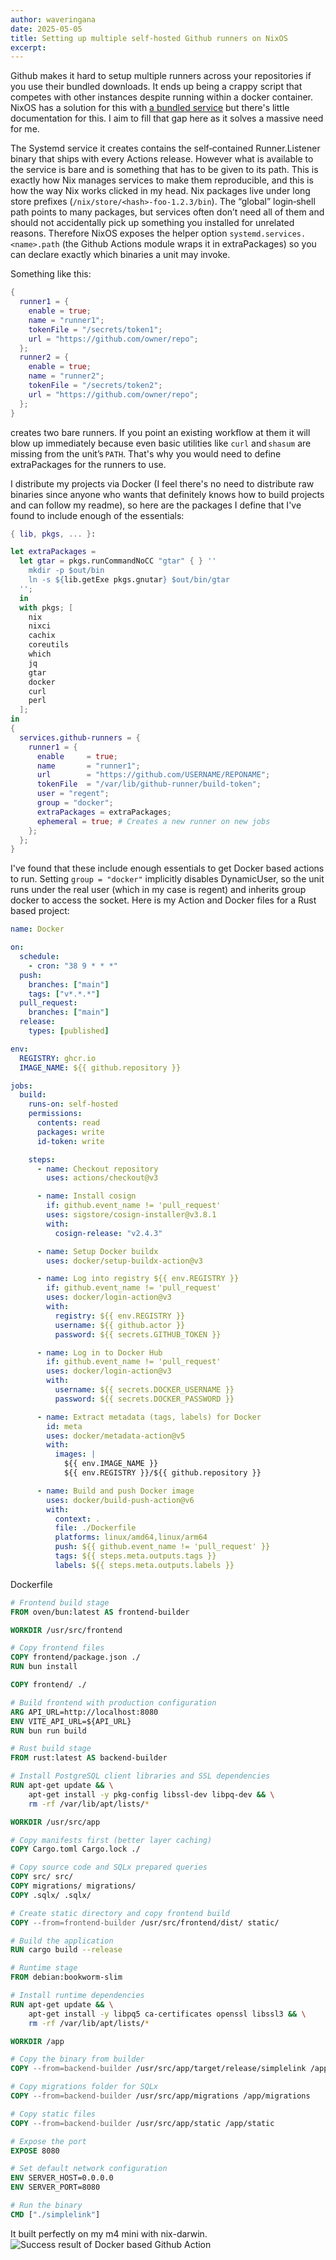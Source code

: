 ```yaml
---
author: waveringana
date: 2025-05-05
title: Setting up multiple self-hosted Github runners on NixOS
excerpt:
---
```


Github makes it hard to setup multiple runners across your repositories if you use their bundled downloads. It ends up being a crappy script that competes with other instances despite running within a docker container. NixOS has a solution for this with [a bundled service](https://search.nixos.org/options?channel=24.11&show=services.github-runners&from=0&size=50&sort=relevance&type=packages&query=services.github-runner) but there's little documentation for this. I aim to fill that gap here as it solves a massive need for me.

The Systemd service it creates contains the self‑contained Runner.Listener binary that ships with every Actions release. However what is available to the service is bare and is something that has to be given to its path. This is exactly how Nix manages services to make them reproducible, and this is how the way Nix works clicked in my head. Nix packages live under long store prefixes (`/nix/store/<hash>-foo-1.2.3/bin`). The “global” login‑shell path points to many packages, but services often don’t need all of them and should not accidentally pick up something you installed for unrelated reasons. Therefore NixOS exposes the helper option `systemd.services.<name>.path` (the Github Actions module wraps it in extraPackages) so you can declare exactly which binaries a unit may invoke. 

Something like this:

```nix
{
  runner1 = {
    enable = true;
    name = "runner1";
    tokenFile = "/secrets/token1";
    url = "https://github.com/owner/repo";
  };
  runner2 = {
    enable = true;
    name = "runner2";
    tokenFile = "/secrets/token2";
    url = "https://github.com/owner/repo";
  };
}
```

creates two bare runners. If you point an existing workflow at them it will blow up immediately because even basic utilities like `curl` and `shasum` are missing from the unit’s `PATH`. That's why you would need to define extraPackages for the runners to use.

I distribute my projects via Docker (I feel there's no need to distribute raw binaries since anyone who wants that definitely knows how to build projects and can follow my readme), so here are the packages I define that I've found to include enough of the essentials:

```nix
{ lib, pkgs, ... }:

let extraPackages =
  let gtar = pkgs.runCommandNoCC "gtar" { } ''
    mkdir -p $out/bin
    ln -s ${lib.getExe pkgs.gnutar} $out/bin/gtar
  '';
  in
  with pkgs; [
    nix
    nixci
    cachix
    coreutils
    which
    jq
    gtar
    docker
    curl
    perl
  ];
in
{
  services.github-runners = {
    runner1 = {
      enable     = true;
      name       = "runner1";
      url        = "https://github.com/USERNAME/REPONAME";
      tokenFile  = "/var/lib/github-runner/build-token";
      user = "regent";
      group = "docker";
      extraPackages = extraPackages;
      ephemeral = true; # Creates a new runner on new jobs
    };
  };
}
```

I've found that these include enough essentials to get Docker based actions to run. Setting `group = "docker"` implicitly disables DynamicUser, so the unit runs under the real user (which in my case is regent) and inherits group docker to access the socket. Here is my Action and Docker files for a Rust based project:

```yml
name: Docker

on:
  schedule:
    - cron: "38 9 * * *"
  push:
    branches: ["main"]
    tags: ["v*.*.*"]
  pull_request:
    branches: ["main"]
  release:
    types: [published]

env:
  REGISTRY: ghcr.io
  IMAGE_NAME: ${{ github.repository }}

jobs:
  build:
    runs-on: self-hosted
    permissions:
      contents: read
      packages: write
      id-token: write

    steps:
      - name: Checkout repository
        uses: actions/checkout@v3

      - name: Install cosign
        if: github.event_name != 'pull_request'
        uses: sigstore/cosign-installer@v3.8.1
        with:
          cosign-release: "v2.4.3"

      - name: Setup Docker buildx
        uses: docker/setup-buildx-action@v3

      - name: Log into registry ${{ env.REGISTRY }}
        if: github.event_name != 'pull_request'
        uses: docker/login-action@v3
        with:
          registry: ${{ env.REGISTRY }}
          username: ${{ github.actor }}
          password: ${{ secrets.GITHUB_TOKEN }}

      - name: Log in to Docker Hub
        if: github.event_name != 'pull_request'
        uses: docker/login-action@v3
        with:
          username: ${{ secrets.DOCKER_USERNAME }}
          password: ${{ secrets.DOCKER_PASSWORD }}

      - name: Extract metadata (tags, labels) for Docker
        id: meta
        uses: docker/metadata-action@v5
        with:
          images: |
            ${{ env.IMAGE_NAME }}
            ${{ env.REGISTRY }}/${{ github.repository }}

      - name: Build and push Docker image
        uses: docker/build-push-action@v6
        with:
          context: .
          file: ./Dockerfile
          platforms: linux/amd64,linux/arm64
          push: ${{ github.event_name != 'pull_request' }}
          tags: ${{ steps.meta.outputs.tags }}
          labels: ${{ steps.meta.outputs.labels }}
```

Dockerfile
```dockerfile
# Frontend build stage
FROM oven/bun:latest AS frontend-builder

WORKDIR /usr/src/frontend

# Copy frontend files
COPY frontend/package.json ./
RUN bun install

COPY frontend/ ./

# Build frontend with production configuration
ARG API_URL=http://localhost:8080
ENV VITE_API_URL=${API_URL}
RUN bun run build

# Rust build stage
FROM rust:latest AS backend-builder

# Install PostgreSQL client libraries and SSL dependencies
RUN apt-get update && \
    apt-get install -y pkg-config libssl-dev libpq-dev && \
    rm -rf /var/lib/apt/lists/*

WORKDIR /usr/src/app

# Copy manifests first (better layer caching)
COPY Cargo.toml Cargo.lock ./

# Copy source code and SQLx prepared queries
COPY src/ src/
COPY migrations/ migrations/
COPY .sqlx/ .sqlx/

# Create static directory and copy frontend build
COPY --from=frontend-builder /usr/src/frontend/dist/ static/

# Build the application
RUN cargo build --release

# Runtime stage
FROM debian:bookworm-slim

# Install runtime dependencies
RUN apt-get update && \
    apt-get install -y libpq5 ca-certificates openssl libssl3 && \
    rm -rf /var/lib/apt/lists/*

WORKDIR /app

# Copy the binary from builder
COPY --from=backend-builder /usr/src/app/target/release/simplelink /app/simplelink

# Copy migrations folder for SQLx
COPY --from=backend-builder /usr/src/app/migrations /app/migrations

# Copy static files
COPY --from=backend-builder /usr/src/app/static /app/static

# Expose the port
EXPOSE 8080

# Set default network configuration
ENV SERVER_HOST=0.0.0.0
ENV SERVER_PORT=8080

# Run the binary
CMD ["./simplelink"]
```

It built perfectly on my m4 mini with nix-darwin.
![Success result of Docker based Github Action](/public/github-action.png)